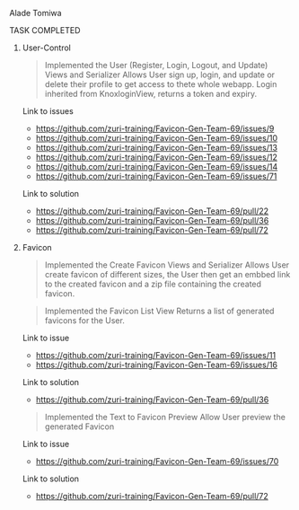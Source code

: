 Alade Tomiwa

TASK COMPLETED

1. User-Control
    > Implemented the User (Register, Login, Logout, and Update) Views and Serializer
      Allows User sign up, login, and update or delete their profile to get access to thete whole webapp. Login inherited from KnoxloginView, returns a token and expiry.
      
      Link to issues
      * https://github.com/zuri-training/Favicon-Gen-Team-69/issues/9
      * https://github.com/zuri-training/Favicon-Gen-Team-69/issues/10
      * https://github.com/zuri-training/Favicon-Gen-Team-69/issues/13
      * https://github.com/zuri-training/Favicon-Gen-Team-69/issues/12
      * https://github.com/zuri-training/Favicon-Gen-Team-69/issues/14
      * https://github.com/zuri-training/Favicon-Gen-Team-69/issues/71

      Link to solution
      * https://github.com/zuri-training/Favicon-Gen-Team-69/pull/22
      * https://github.com/zuri-training/Favicon-Gen-Team-69/pull/36
      * https://github.com/zuri-training/Favicon-Gen-Team-69/pull/72
      
2. Favicon
    > Implemented the Create Favicon Views and Serializer
      Allows User create favicon of different sizes, the User then get an embbed link to the created favicon and a zip file containing the created favicon.
          
    > Implemented the Favicon List View 
      Returns a list of generated favicons for the User.
      
      Link to issue
      * https://github.com/zuri-training/Favicon-Gen-Team-69/issues/11
      * https://github.com/zuri-training/Favicon-Gen-Team-69/issues/16

      Link to solution
      * https://github.com/zuri-training/Favicon-Gen-Team-69/pull/36
      
    > Implemented the Text to Favicon Preview
      Allow User preview the generated Favicon 
      
      Link to issue
      * https://github.com/zuri-training/Favicon-Gen-Team-69/issues/70

      Link to solution
      * https://github.com/zuri-training/Favicon-Gen-Team-69/pull/72
     
